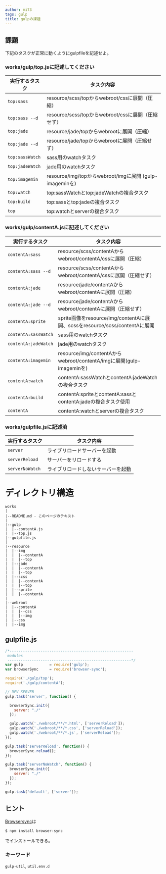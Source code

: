```yaml
---
author: mi73
tags: gulp
title: gulpの課題
---
```

## 課題

下記のタスクが正常に動くようにgulpfileを記述せよ。

### works/gulp/top.jsに記述してください

| 実行するタスク       | タスク内容                                                                  |
|----------------------|-----------------------------------------------------------------------------|
| `top:sass`           | resource/scss/topからwebroot/cssに展開（圧縮）                              |
| `top:sass --d`       | resource/scss/topからwebroot/cssに展開（圧縮せず）                          |
| `top:jade`           | resource/jade/topからwebrootに展開（圧縮）                                  |
| `top:jade --d`       | resource/jade/topからwebrootに展開（圧縮せず）                              |
| `top:sassWatch`      | sass用のwatchタスク                                                         |
| `top:jadeWatch`      | jade用のwatchタスク                                                         |
| `top:imagemin`       | resource/img/topからwebroot/imgに展開 (gulp-imageminを)                     |
| `top:watch`          | top:sassWatchとtop:jadeWatchの複合タスク                                    |
| `top:build`          | top:sassとtop:jadeの複合タスク                                              |
| `top`                | top:watchとserverの複合タスク                                               |

### works/gulp/contentA.jsに記述してください

| 実行するタスク       | タスク内容                                                                  |
|----------------------|-----------------------------------------------------------------------------|
| `contentA:sass`      | resource/scss/contentAからwebroot/contentA/cssに展開（圧縮）                |
| `contentA:sass --d`  | resource/scss/contentAからwebroot/contentA/cssに展開（圧縮せず）            |
| `contentA:jade`      | resource/jade/contentAからwebroot/contentAに展開（圧縮）                    |
| `contentA:jade --d`  | resource/jade/contentAからwebroot/contentAに展開（圧縮せず）                |
| `contentA:sprite`    | sprite画像をresource/img/contentAに展開、scssをresource/scss/contentAに展開 |
| `contentA:sassWatch` | sass用のwatchタスク                                                         |
| `contentA:jadeWatch` | jade用のwatchタスク                                                         |
| `contentA:imagemin`  | resource/img/contentAからwebroot/contentA/imgに展開(gulp-imageminを)        |
| `contentA:watch`     | contentA:sassWatchとcontentA:jadeWatchの複合タスク                          |
| `contentA:build`     | contentA:spriteとcontentA:sassとcontentA:jadeの複合タスク使用               |
| `contentA`           | contentA:watchとserverの複合タスク                                          |

### works/gulpfile.jsに記述済

| 実行するタスク  | タスク内容                         |
|-----------------|------------------------------------|
| `server`        | ライブリロードサーバーを起動       |
| `serverReload`  | サーバーをリロードする             |
| `serverNoWatch` | ライブリロードしないサーバーを起動 |

# ディレクトリ構造

```
works
|
|--README.md - このページのテキスト
|
|--gulp
|  |--contentA.js
|  |--top.js
|--gulpfile.js
|
|--resource
|  |--img
|  |  |--contentA
|  |  |--top
|  |--jade
|  |  |--contentA
|  |  |--top
|  |--scss
|  |  |--contentA
|  |  |--top
|  |--sprite
|  |  |--contentA
|
|--webroot
|  |--contentA
|  |  |--css
|  |  |--img
|  |--css
|  |--img
```

## gulpfile.js

```js
/*--------------------------------------------------------
 modules
 --------------------------------------------------------*/
var gulp            = require('gulp');
var browserSync     = require('browser-sync');

require('./gulp/top');
require('./gulp/contentA');

// DEV SERVER
gulp.task('server', function() {

  browserSync.init({
    server: "./"
  });

  gulp.watch('./webroot/**/*.html', ['serverReload']);
  gulp.watch('./webroot/**/*.css', ['serverReload']);
  gulp.watch('./webroot/**/*.js', ['serverReload']);
});

gulp.task('serverReload', function() {
  browserSync.reload();
});

gulp.task('serverNoWatch', function() {
  browserSync.init({
    server: "./"
  });
});

gulp.task('default', ['server']);
```

## ヒント

[Browsersync](https://www.browsersync.io/)は

```sh
$ npm install browser-sync
```

でインストールできる。

### キーワード

`gulp-util`, `util.env.d`
